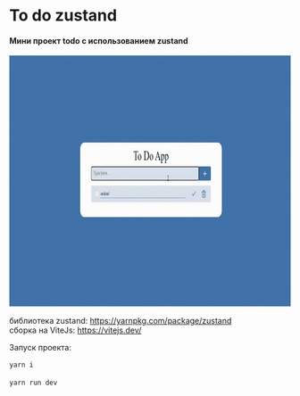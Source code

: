 ﻿# To do zustand
 
 #### Мини проект todo c использованием zustand
 
 <img src="https://github.com/NepoGostu/todo-zustand/blob/main/public/todo_app.gif" width="600" height="450">
 
 библиотека zustand: https://yarnpkg.com/package/zustand  
 cборка на ViteJs: https://vitejs.dev/


Запуск проекта:
```
yarn i

yarn run dev

```
